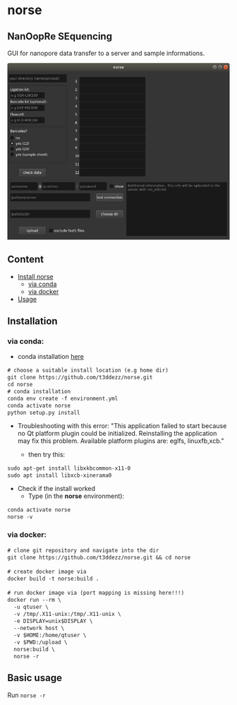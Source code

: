 # norse

##  **N**an**O**op**R**e **SE**quencing 
GUI for nanopore data transfer to a server and sample informations.

![screen](data/interface.png)

## Content
  * [Install norse](#installation)
    * [via conda](#via-conda:)
    * [via docker](#via-docker:)
  * [Usage](#basic-usage)


## Installation
### via conda:
+ conda installation [here](https://docs.conda.io/en/latest/miniconda.html#system-requirements)

```shell=
# choose a suitable install location (e.g home dir)
git clone https://github.com/t3ddezz/norse.git
cd norse
# conda installation
conda env create -f environment.yml
conda activate norse
python setup.py install
````

* Troubleshooting with this error: "This application failed to start
because no Qt platform plugin could be initialized. 
Reinstalling the application may fix this problem.
Available platform plugins are: eglfs, linuxfb,xcb."

  * then try this:

```shell=
sudo apt-get install libxkbcommon-x11-0
sudo apt install libxcb-xinerama0
``` 


* Check if the install worked
  * Type (in the <strong>norse</strong> environment):

```
conda activate norse
norse -v
```

### via docker:
```
# clone git repository and navigate into the dir
git clone https://github.com/t3ddezz/norse.git && cd norse

# create docker image via
docker build -t norse:build .

# run docker image via (port mapping is missing here!!!)
docker run --rm \
  -u qtuser \
  -v /tmp/.X11-unix:/tmp/.X11-unix \
  -e DISPLAY=unix$DISPLAY \
  --network host \
  -v $HOME:/home/qtuser \
  -v $PWD:/upload \
  norse:build \
  norse -r
```


## Basic usage

Run `norse -r `

